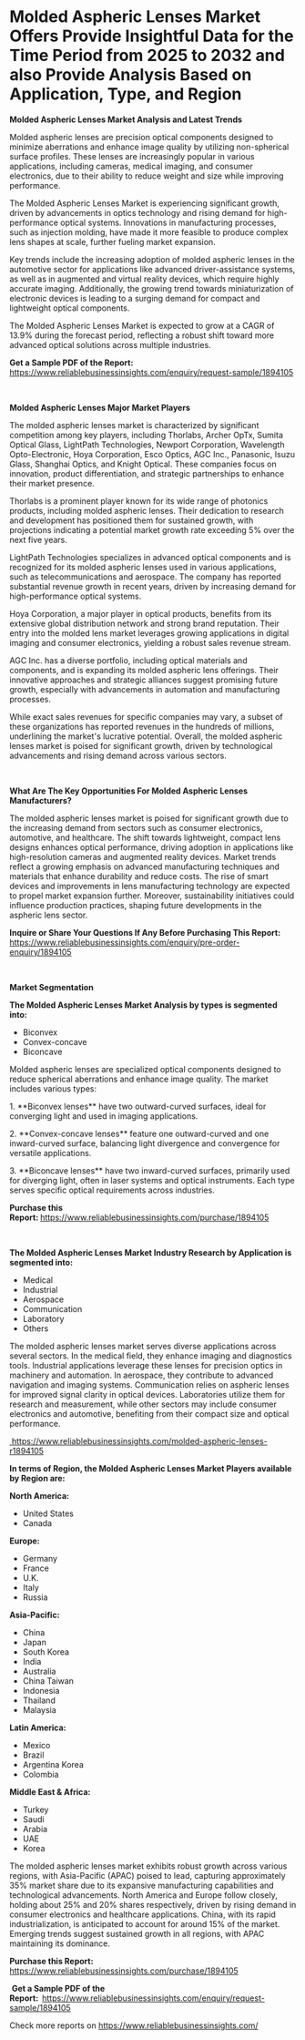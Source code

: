 <p><h1>Molded Aspheric Lenses Market Offers Provide Insightful Data for the Time Period from 2025 to 2032 and also Provide Analysis Based on Application, Type, and Region</h1></p><p><strong>Molded Aspheric Lenses Market Analysis and Latest Trends</strong></p>
<p><p>Molded aspheric lenses are precision optical components designed to minimize aberrations and enhance image quality by utilizing non-spherical surface profiles. These lenses are increasingly popular in various applications, including cameras, medical imaging, and consumer electronics, due to their ability to reduce weight and size while improving performance.</p><p>The Molded Aspheric Lenses Market is experiencing significant growth, driven by advancements in optics technology and rising demand for high-performance optical systems. Innovations in manufacturing processes, such as injection molding, have made it more feasible to produce complex lens shapes at scale, further fueling market expansion. </p><p>Key trends include the increasing adoption of molded aspheric lenses in the automotive sector for applications like advanced driver-assistance systems, as well as in augmented and virtual reality devices, which require highly accurate imaging. Additionally, the growing trend towards miniaturization of electronic devices is leading to a surging demand for compact and lightweight optical components. </p><p>The Molded Aspheric Lenses Market is expected to grow at a CAGR of 13.9% during the forecast period, reflecting a robust shift toward more advanced optical solutions across multiple industries.</p></p>
<p><strong>Get a Sample PDF of the Report:&nbsp;</strong> <a href="https://www.reliablebusinessinsights.com/enquiry/request-sample/1894105?utm_campaign=3109&utm_medium=2&utm_source=Github&utm_content=ia&utm_term=11042025&utm_id=molded-aspheric-lenses">https://www.reliablebusinessinsights.com/enquiry/request-sample/1894105</a></p>
<p>&nbsp;</p>
<p><strong>Molded Aspheric Lenses Major Market Players</strong></p>
<p><p>The molded aspheric lenses market is characterized by significant competition among key players, including Thorlabs, Archer OpTx, Sumita Optical Glass, LightPath Technologies, Newport Corporation, Wavelength Opto-Electronic, Hoya Corporation, Esco Optics, AGC Inc., Panasonic, Isuzu Glass, Shanghai Optics, and Knight Optical. These companies focus on innovation, product differentiation, and strategic partnerships to enhance their market presence.</p><p>Thorlabs is a prominent player known for its wide range of photonics products, including molded aspheric lenses. Their dedication to research and development has positioned them for sustained growth, with projections indicating a potential market growth rate exceeding 5% over the next five years. </p><p>LightPath Technologies specializes in advanced optical components and is recognized for its molded aspheric lenses used in various applications, such as telecommunications and aerospace. The company has reported substantial revenue growth in recent years, driven by increasing demand for high-performance optical systems.</p><p>Hoya Corporation, a major player in optical products, benefits from its extensive global distribution network and strong brand reputation. Their entry into the molded lens market leverages growing applications in digital imaging and consumer electronics, yielding a robust sales revenue stream.</p><p>AGC Inc. has a diverse portfolio, including optical materials and components, and is expanding its molded aspheric lens offerings. Their innovative approaches and strategic alliances suggest promising future growth, especially with advancements in automation and manufacturing processes.</p><p>While exact sales revenues for specific companies may vary, a subset of these organizations has reported revenues in the hundreds of millions, underlining the market's lucrative potential. Overall, the molded aspheric lenses market is poised for significant growth, driven by technological advancements and rising demand across various sectors.</p></p>
<p>&nbsp;</p>
<p><strong>What Are The Key Opportunities For Molded Aspheric Lenses Manufacturers?</strong></p>
<p><p>The molded aspheric lenses market is poised for significant growth due to the increasing demand from sectors such as consumer electronics, automotive, and healthcare. The shift towards lightweight, compact lens designs enhances optical performance, driving adoption in applications like high-resolution cameras and augmented reality devices. Market trends reflect a growing emphasis on advanced manufacturing techniques and materials that enhance durability and reduce costs. The rise of smart devices and improvements in lens manufacturing technology are expected to propel market expansion further. Moreover, sustainability initiatives could influence production practices, shaping future developments in the aspheric lens sector.</p></p>
<p><strong>Inquire or Share Your Questions If Any Before Purchasing This Report:</strong> <a href="https://www.reliablebusinessinsights.com/enquiry/pre-order-enquiry/1894105?utm_campaign=3109&utm_medium=2&utm_source=Github&utm_content=ia&utm_term=11042025&utm_id=molded-aspheric-lenses">https://www.reliablebusinessinsights.com/enquiry/pre-order-enquiry/1894105</a></p>
<p>&nbsp;</p>
<p><strong>Market Segmentation</strong></p>
<p><strong>The Molded Aspheric Lenses Market Analysis by types is segmented into:</strong></p>
<p><ul><li>Biconvex</li><li>Convex-concave</li><li>Biconcave</li></ul></p>
<p><p>Molded aspheric lenses are specialized optical components designed to reduce spherical aberrations and enhance image quality. The market includes various types: </p><p>1. **Biconvex lenses** have two outward-curved surfaces, ideal for converging light and used in imaging applications. </p><p>2. **Convex-concave lenses** feature one outward-curved and one inward-curved surface, balancing light divergence and convergence for versatile applications. </p><p>3. **Biconcave lenses** have two inward-curved surfaces, primarily used for diverging light, often in laser systems and optical instruments. Each type serves specific optical requirements across industries.</p></p>
<p><strong>Purchase this Report:&nbsp;</strong><a href="https://www.reliablebusinessinsights.com/purchase/1894105?utm_campaign=3109&utm_medium=2&utm_source=Github&utm_content=ia&utm_term=11042025&utm_id=molded-aspheric-lenses">https://www.reliablebusinessinsights.com/purchase/1894105</a></p>
<p>&nbsp;</p>
<p><strong>The Molded Aspheric Lenses Market Industry Research by Application is segmented into:</strong></p>
<p><ul><li>Medical</li><li>Industrial</li><li>Aerospace</li><li>Communication</li><li>Laboratory</li><li>Others</li></ul></p>
<p><p>The molded aspheric lenses market serves diverse applications across several sectors. In the medical field, they enhance imaging and diagnostics tools. Industrial applications leverage these lenses for precision optics in machinery and automation. In aerospace, they contribute to advanced navigation and imaging systems. Communication relies on aspheric lenses for improved signal clarity in optical devices. Laboratories utilize them for research and measurement, while other sectors may include consumer electronics and automotive, benefiting from their compact size and optical performance.</p></p>
<p><a href="https://www.reliablebusinessinsights.com/molded-aspheric-lenses-r1894105?utm_campaign=3109&utm_medium=2&utm_source=Github&utm_content=ia&utm_term=11042025&utm_id=molded-aspheric-lenses">&nbsp;https://www.reliablebusinessinsights.com/molded-aspheric-lenses-r1894105</a></p>
<p><strong>In terms of Region, the Molded Aspheric Lenses Market Players available by Region are:</strong></p>
<p>
    <p> <strong> North America: </strong>
        <ul>
            <li>United States</li>
            <li>Canada</li>
        </ul>
        </p> 
    <p> <strong> Europe: </strong>
        <ul>
            <li>Germany</li>
            <li>France</li>
            <li>U.K.</li>
            <li>Italy</li>
            <li>Russia</li>
        </ul>
        </p> 
    <p> <strong> Asia-Pacific: </strong>
        <ul>
            <li>China</li>
            <li>Japan</li>
            <li>South Korea</li>
            <li>India</li>
            <li>Australia</li>
            <li>China Taiwan</li>
            <li>Indonesia</li>
            <li>Thailand</li>
            <li>Malaysia</li>
        </ul>
        </p> 
    <p> <strong> Latin America: </strong>
        <ul>
            <li>Mexico</li>
            <li>Brazil</li>
            <li>Argentina Korea</li>
            <li>Colombia</li>
        </ul>
        </p> 
    <p> <strong> Middle East & Africa: </strong>
        <ul>
            <li>Turkey</li>
            <li>Saudi</li>
            <li>Arabia</li>
            <li>UAE</li>
            <li>Korea</li>
        </ul>
    </p>
    </p>
<p><p>The molded aspheric lenses market exhibits robust growth across various regions, with Asia-Pacific (APAC) poised to lead, capturing approximately 35% market share due to its expansive manufacturing capabilities and technological advancements. North America and Europe follow closely, holding about 25% and 20% shares respectively, driven by rising demand in consumer electronics and healthcare applications. China, with its rapid industrialization, is anticipated to account for around 15% of the market. Emerging trends suggest sustained growth in all regions, with APAC maintaining its dominance.</p></p>
<p><strong>Purchase this Report: </strong><a href="https://www.reliablebusinessinsights.com/purchase/1894105?utm_campaign=3109&utm_medium=2&utm_source=Github&utm_content=ia&utm_term=11042025&utm_id=molded-aspheric-lenses">https://www.reliablebusinessinsights.com/purchase/1894105</a></p>
<p>&nbsp;<strong>Get a Sample PDF of the Report:&nbsp;&nbsp;</strong><a href="https://www.reliablebusinessinsights.com/enquiry/request-sample/1894105?utm_campaign=3109&utm_medium=2&utm_source=Github&utm_content=ia&utm_term=11042025&utm_id=molded-aspheric-lenses">https://www.reliablebusinessinsights.com/enquiry/request-sample/1894105</a></p>
<p><strong></strong></p>
<p>Check more reports on <a href="https://www.reliablebusinessinsights.com/?utm_campaign=3109&utm_medium=2&utm_source=Github&utm_content=ia&utm_term=11042025&utm_id=molded-aspheric-lenses">https://www.reliablebusinessinsights.com/</a></p>